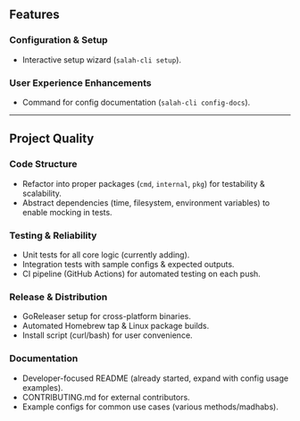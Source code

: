 ## **Features**

### **Configuration & Setup**

* Interactive setup wizard (`salah-cli setup`).

### **User Experience Enhancements**

* Command for config documentation (`salah-cli config-docs`).

---

## **Project Quality**

### **Code Structure**

* Refactor into proper packages (`cmd`, `internal`, `pkg`) for testability & scalability.
* Abstract dependencies (time, filesystem, environment variables) to enable mocking in tests.

### **Testing & Reliability**

* Unit tests for all core logic (currently adding).
* Integration tests with sample configs & expected outputs.
* CI pipeline (GitHub Actions) for automated testing on each push.

### **Release & Distribution**

* GoReleaser setup for cross-platform binaries.
* Automated Homebrew tap & Linux package builds.
* Install script (curl/bash) for user convenience.

### **Documentation**

* Developer-focused README (already started, expand with config usage examples).
* CONTRIBUTING.md for external contributors.
* Example configs for common use cases (various methods/madhabs).

